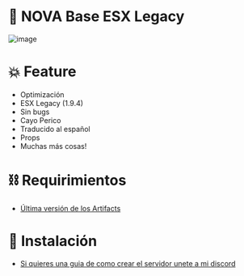 # 👯 NOVA Base ESX Legacy

![image](https://cdn.discordapp.com/attachments/1087177445892960259/1088966760901914654/Sin_titulo-1.png)

# :boom: Feature
- Optimización
- ESX Legacy (1.9.4)
- Sin bugs
- Cayo Perico
- Traducido al español
- Props
- Muchas más cosas!

# ⛓️ Requirimientos
- [Última versión de los Artifacts](https://runtime.fivem.net/artifacts/fivem/build_server_windows/master/)

# 🤝 Instalación
- [Si quieres una guia de como crear el servidor unete a mi discord](https://discord.gg/VQHqvV2GPn)
